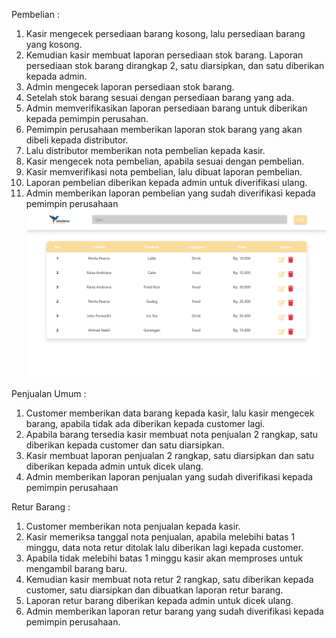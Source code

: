 Pembelian : 
1. Kasir mengecek persediaan barang kosong, lalu persediaan barang yang kosong. 
2. Kemudian kasir membuat laporan persediaan stok barang. Laporan persediaan stok barang dirangkap 2, satu diarsipkan, dan satu diberikan kepada admin. 
3. Admin mengecek laporan persediaan stok barang. 
4. Setelah stok barang sesuai dengan persediaan barang yang ada. 
5. Admin memverifikasikan laporan persediaan barang untuk diberikan kepada pemimpin perusahan. 
6. Pemimpin perusahaan memberikan laporan stok barang yang akan dibeli kepada distributor. 
7. Lalu distributor memberikan nota pembelian kepada kasir. 
8. Kasir mengecek nota pembelian, apabila sesuai dengan pembelian. 
9. Kasir memverifikasi nota pembelian, lalu dibuat laporan pembelian. 
10. Laporan pembelian diberikan kepada admin untuk diverifikasi ulang. 
11. Admin memberikan laporan pembelian yang sudah diverifikasi kepada pemimpin perusahaan
 ![tampilan home](https://github.com/nbl77/arkademy/blob/master/SS/6B.png)
 
Penjualan Umum : 
1. Customer memberikan data barang kepada kasir, lalu kasir mengecek barang, apabila tidak ada diberikan kepada customer lagi. 
2. Apabila barang tersedia kasir membuat nota penjualan 2 rangkap, satu diberikan kepada customer dan satu diarsipkan. 
3. Kasir membuat laporan penjualan 2 rangkap, satu diarsipkan dan satu diberikan kepada admin untuk dicek ulang. 
4. Admin memberikan laporan penjualan yang sudah diverifikasi kepada pemimpin perusahaan
 
Retur Barang : 
1. Customer memberikan nota penjualan kepada kasir. 
2. Kasir memeriksa tanggal nota penjualan, apabila melebihi batas 1 minggu, data nota retur ditolak lalu diberikan lagi kepada customer. 
3. Apabila tidak melebihi batas 1 minggu kasir akan memproses untuk mengambil barang baru. 
4. Kemudian kasir membuat nota retur 2 rangkap, satu diberikan kepada customer, satu diarsipkan dan dibuatkan laporan retur barang. 
5. Laporan retur barang diberikan kepada admin untuk dicek ulang. 
6. Admin memberikan laporan retur barang yang sudah diverifikasi kepada pemimpin perusahaan.
 
